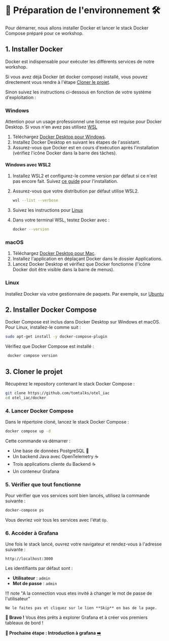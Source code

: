 # 🎉 Préparation de l'environnement 🛠️

Pour démarrer, nous allons installer Docker et lancer le stack Docker Compose préparé pour ce workshop.

## 1. Installer Docker

Docker est indispensable pour exécuter les différents services de notre workshop.

Si vous avez déjà Docker (et docker compose) installé, vous pouvez directement vous rendre à l'étape [Cloner le projet](##Cloner-le-projet).

Sinon suivez les instructions ci-dessous en fonction de votre système d'exploitation :

### Windows

Attention pour un usage professionnel une license est requise pour Docker Desktop. Si vous n'en avez pas utilisez [WSL](#windows-avec-wsl2)

1. Téléchargez [Docker Desktop pour Windows](https://docs.docker.com/desktop/setup/install/windows-install/).
2. Installez Docker Desktop en suivant les étapes de l'assistant.
3. Assurez-vous que Docker est en cours d'exécution après l'installation (vérifiez l'icône Docker dans la barre des tâches).

#### Windows avec WSL2

1. Installez WSL2 et configurez-le comme version par défaut si ce n'est pas encore fait. Suivez [ce guide](https://docs.microsoft.com/fr-fr/windows/wsl/install) pour l'installation.
2. Assurez-vous que votre distribution par défaut utilise WSL2.
   ```bash
   wsl --list --verbose
   ```

3. Suivez les instructions pour [Linux](#Linux)

4. Dans votre terminal WSL, testez Docker avec :

   ```bash
   docker --version
   ```

### macOS

1. Téléchargez [Docker Desktop pour Mac](https://docs.docker.com/desktop/setup/install/mac-install/).
2. Installez l'application en déplaçant Docker dans le dossier Applications.
3. Lancez Docker Desktop et vérifiez que Docker fonctionne (l'icône Docker doit être visible dans la barre de menus).

### Linux

Installez Docker via votre gestionnaire de paquets. Par exemple, sur [Ubuntu](https://docs.docker.com/engine/install/ubuntu/)

## 2. Installer Docker Compose

Docker Compose est inclus dans Docker Desktop sur Windows et macOS. Pour Linux, installez-le comme suit :

```bash
sudo apt-get install -y docker-compose-plugin
```

Vérifiez que Docker Compose est installé :

```bash
 docker compose version
```

## 3. Cloner le projet

Récupérez le repository contenant le stack Docker Compose :

```bash
git clone https://github.com/tomtalks/otel_iac
cd otel_iac/docker
```

### 4. Lancer Docker Compose

Dans le répertoire cloné, lancez le stack Docker Compose :

```bash
docker compose up -d
```

Cette commande va démarrer :

* Une base de données PostgreSQL 🐘
* Un backend Java avec OpenTelemetry ☕
* Trois applications cliente du Backend  ☕   
* Un conteneur Grafana 

### 5. Vérifier que tout fonctionne

Pour vérifier que vos services sont bien lancés, utilisez la commande suivante :

```bash
docker-compose ps
```

Vous devriez voir tous les services avec l'état `Up`.

### 6. Accéder à Grafana

Une fois le stack lancé, ouvrez votre navigateur et rendez-vous à l'adresse suivante :

```
http://localhost:3000
```

Les identifiants par défaut sont :

* **Utilisateur** : `admin`
* **Mot de passe** : `admin`

!!! note "A la connection vous etes invité à changer le mot de passe de l'utilisateur"

    Ne le faites pas et cliquez sur le lien **Skip** en bas de la page.


**🚀 Bravo !** Vous êtes prêts à explorer Grafana et à créer vos premiers tableaux de bord !

**🛫 Prochaine étape : Introduction à grafana [➡️](../intro/README.md)**



